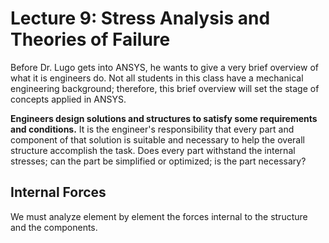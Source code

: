 <!-- 20230214T08:24 -->
# Lecture 9: Stress Analysis and Theories of Failure
Before Dr. Lugo gets into ANSYS, he wants to give a very brief overview of what it is engineers do.
Not all students in this class have a mechanical engineering background; therefore, this brief overview will set the stage of concepts applied in ANSYS.

**Engineers design solutions and structures to satisfy some requirements and conditions.**
It is the engineer's responsibility that every part and component of that solution is suitable and necessary to help the overall structure accomplish the task.
Does every part withstand the internal stresses; can the part be simplified or optimized; is the part necessary?

## Internal Forces
We must analyze element by element the forces internal to the structure and the components.
